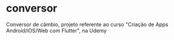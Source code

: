# conversor
 Conversor de câmbio, projeto referente ao curso "Criação de Apps Android/iOS/Web com Flutter",  na Udemy
